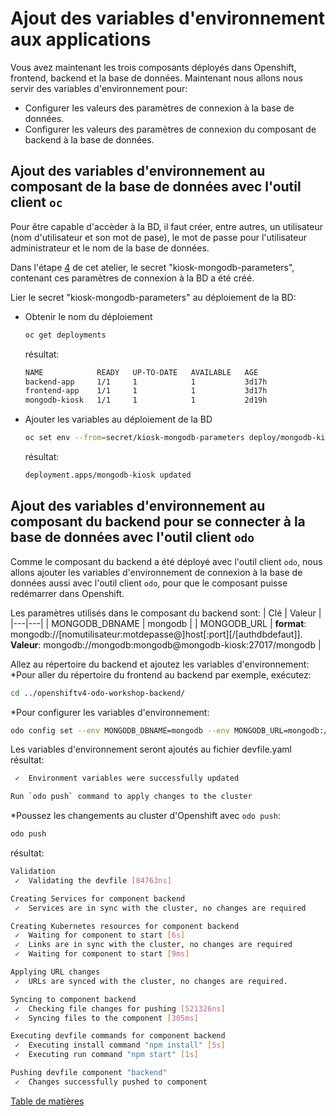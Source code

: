 # Ajout des variables d'environnement aux applications

Vous avez maintenant les trois composants déployés dans Openshift, frontend, backend et la base de données. Maintenant nous allons nous servir des variables d'environnement pour:
- Configurer les valeurs des paramètres de connexion à la base de données.
- Configurer les valeurs des paramètres de connexion du composant de backend à la base de données.

## Ajout des variables d'environnement au composant de la base de données avec l'outil client `oc`
Pour être capable d'accèder à la BD, il faut créer, entre autres, un utilisateur (nom d'utilisateur et son mot de pase), le mot de passe pour l'utilisateur administrateur et le nom de la base de données.

Dans l'étape [4](4-Creation-secret-bd.md) de cet atelier, le secret "kiosk-mongodb-parameters", contenant ces paramètres de connexion à la BD a été créé.

Lier le secret "kiosk-mongodb-parameters" au déploiement de la BD:
- Obtenir le nom du déploiement
  ```bash
  oc get deployments
  ```
  résultat:
  ```bash
  NAME            READY   UP-TO-DATE   AVAILABLE   AGE
  backend-app     1/1     1            1           3d17h
  frontend-app    1/1     1            1           3d17h
  mongodb-kiosk   1/1     1            1           2d19h
  ```
- Ajouter les variables au déploiement de la BD
  ```bash
  oc set env --from=secret/kiosk-mongodb-parameters deploy/mongodb-kiosk
  ```
  résultat:
  ```bash
  deployment.apps/mongodb-kiosk updated
  ```

## Ajout des variables d'environnement au composant du backend pour se connecter à la base de données avec l'outil client `odo`
Comme le composant du backend a été déployé avec l'outil client `odo`, nous allons ajouter les variables d'environnement de connexion à la base de données aussi avec l'outil client `odo`, pour que le composant puisse redémarrer dans Openshift.

Les paramètres utilisés dans le composant du backend sont:
|  Clé | Valeur  |
|---|---|
|  MONGODB_DBNAME | mongodb  |
|  MONGODB_URL | **format**: mongodb://[nomutilisateur:motdepasse@]host[:port][/[authdbdefaut]]. **Valeur**: mongodb://mongodb:mongodb@mongodb-kiosk:27017/mongodb  |

Allez au répertoire du backend et ajoutez les variables d'environnement:
*Pour aller du répertoire du frontend au backend par exemple, exécutez:
```bash
cd ../openshiftv4-odo-workshop-backend/
```
*Pour configurer les variables d'environnement:
```bash
odo config set --env MONGODB_DBNAME=mongodb --env MONGODB_URL=mongodb://mongodb:mongodb@mongodb-kiosk:27017/mongodb
```
Les variables d'environnement seront ajoutés au fichier devfile.yaml
résultat:
```bash
 ✓  Environment variables were successfully updated

Run `odo push` command to apply changes to the cluster
```
*Poussez les changements au cluster d'Openshift avec `odo push`:
```bash
odo push
```
résultat:
```bash
Validation
 ✓  Validating the devfile [84763ns]

Creating Services for component backend
 ✓  Services are in sync with the cluster, no changes are required

Creating Kubernetes resources for component backend
 ✓  Waiting for component to start [6s]                                           
 ✓  Links are in sync with the cluster, no changes are required
 ✓  Waiting for component to start [9ms]

Applying URL changes
 ✓  URLs are synced with the cluster, no changes are required.

Syncing to component backend
 ✓  Checking file changes for pushing [521326ns]
 ✓  Syncing files to the component [305ms]

Executing devfile commands for component backend
 ✓  Executing install command "npm install" [5s]
 ✓  Executing run command "npm start" [1s]

Pushing devfile component "backend"
 ✓  Changes successfully pushed to component
```

[Table de matières](README.md)